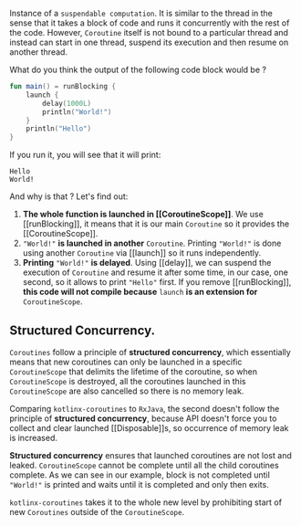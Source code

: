 Instance of a `suspendable computation`. It is similar to the thread in the sense that it takes a block of code and runs it concurrently with the rest of the code. However, `Coroutine` itself is not bound to a particular thread and instead can start in one thread, suspend its execution and then resume on another thread.

What do you think the output of the following code block would be ? 
```kotlin
fun main() = runBlocking {
    launch {
        delay(1000L)
        println("World!")
    }
    println("Hello")
}
```

If you run it, you will see that it will print:

```
Hello
World!
```
And why is that ? Let's find out:

1. **The whole function is launched in [[CoroutineScope]]**. We use [[runBlocking]], it means that it is our main `Coroutine` so it provides the [[CoroutineScope]].
2. `"World!"` **is launched in another** `Coroutine`. Printing `"World!"` is done using another `Coroutine` via [[launch]] so it runs independently.
3. **Printing** `"World!"` **is delayed**.  Using [[delay]], we can suspend the execution of `Coroutine` and resume it after some time, in our case, one second, so it allows to print `"Hello"` first.
If you remove [[runBlocking]], **this code will not compile because** `launch` **is an extension for** `CoroutineScope`.

## Structured Concurrency.

`Coroutines` follow a principle of **structured concurrency**, which essentially means that new coroutines can only be launched in a specific `CoroutineScope` that delimits the lifetime of the coroutine, so when `CoroutineScope` is destroyed, all the coroutines launched in this `CoroutineScope` are also cancelled so there is no memory leak. 

Comparing `kotlinx-coroutines` to `RxJava`, the second doesn't follow the principle of **structured concurrency**, because API doesn't force you to collect and clear launched [[Disposable]]s, so occurrence of memory leak is increased. 

**Structured concurrency** ensures that launched coroutines are not lost and leaked. `CoroutineScope` cannot be complete until all the child coroutines complete. As we can see in our example, block is not completed until `"World!"` is printed and waits until it is completed and only then exits.

`kotlinx-coroutines` takes it to the whole new level by prohibiting start of new `Coroutines` outside of the `CoroutineScope`.